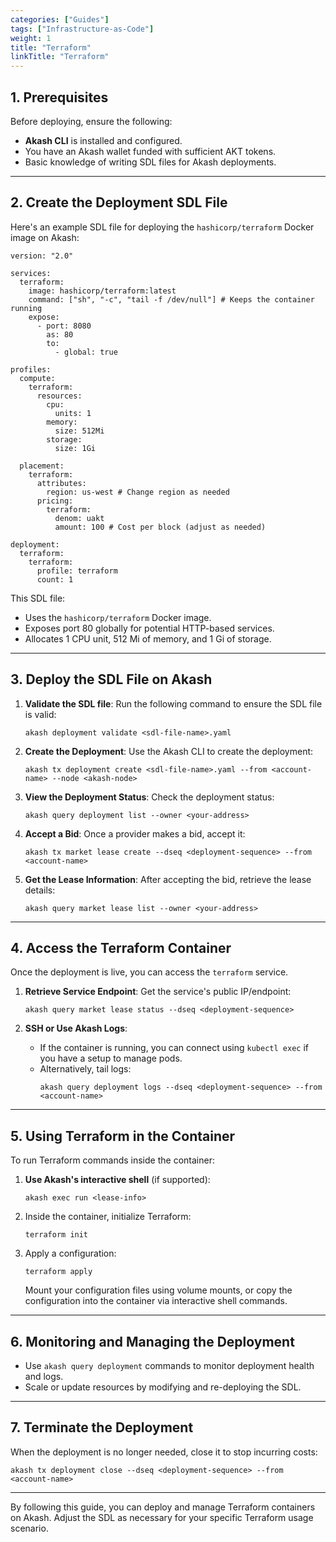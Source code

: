 ```yaml
---
categories: ["Guides"]
tags: ["Infrastructure-as-Code"]
weight: 1
title: "Terraform"
linkTitle: "Terraform"
---
```


## **1. Prerequisites**
Before deploying, ensure the following:
- **Akash CLI** is installed and configured.
- You have an Akash wallet funded with sufficient AKT tokens.
- Basic knowledge of writing SDL files for Akash deployments.

---

## **2. Create the Deployment SDL File**
Here's an example SDL file for deploying the `hashicorp/terraform` Docker image on Akash:

```
version: "2.0"

services:
  terraform:
    image: hashicorp/terraform:latest
    command: ["sh", "-c", "tail -f /dev/null"] # Keeps the container running
    expose:
      - port: 8080
        as: 80
        to:
          - global: true

profiles:
  compute:
    terraform:
      resources:
        cpu:
          units: 1
        memory:
          size: 512Mi
        storage:
          size: 1Gi

  placement:
    terraform:
      attributes:
        region: us-west # Change region as needed
      pricing:
        terraform:
          denom: uakt
          amount: 100 # Cost per block (adjust as needed)

deployment:
  terraform:
    terraform:
      profile: terraform
      count: 1
```

This SDL file:
- Uses the `hashicorp/terraform` Docker image.
- Exposes port 80 globally for potential HTTP-based services.
- Allocates 1 CPU unit, 512 Mi of memory, and 1 Gi of storage.

---

## **3. Deploy the SDL File on Akash**
1. **Validate the SDL file**:
   Run the following command to ensure the SDL file is valid:
   ```
   akash deployment validate <sdl-file-name>.yaml
   ```

2. **Create the Deployment**:
   Use the Akash CLI to create the deployment:
   ```
   akash tx deployment create <sdl-file-name>.yaml --from <account-name> --node <akash-node>
   ```

3. **View the Deployment Status**:
   Check the deployment status:
   ```
   akash query deployment list --owner <your-address>
   ```

4. **Accept a Bid**:
   Once a provider makes a bid, accept it:
   ```
   akash tx market lease create --dseq <deployment-sequence> --from <account-name>
   ```

5. **Get the Lease Information**:
   After accepting the bid, retrieve the lease details:
   ```
   akash query market lease list --owner <your-address>
   ```

---

## **4. Access the Terraform Container**
Once the deployment is live, you can access the `terraform` service.

1. **Retrieve Service Endpoint**:
   Get the service's public IP/endpoint:
   ```
   akash query market lease status --dseq <deployment-sequence>
   ```

2. **SSH or Use Akash Logs**:
   - If the container is running, you can connect using `kubectl exec` if you have a setup to manage pods.
   - Alternatively, tail logs:
     ```
     akash query deployment logs --dseq <deployment-sequence> --from <account-name>
     ```

---

## **5. Using Terraform in the Container**
To run Terraform commands inside the container:
1. **Use Akash's interactive shell** (if supported):
   ```
   akash exec run <lease-info>
   ```
2. Inside the container, initialize Terraform:
   ```
   terraform init
   ```
3. Apply a configuration:
   ```
   terraform apply
   ```
   Mount your configuration files using volume mounts, or copy the configuration into the container via interactive shell commands.

---

## **6. Monitoring and Managing the Deployment**
- Use `akash query deployment` commands to monitor deployment health and logs.
- Scale or update resources by modifying and re-deploying the SDL.

---

## **7. Terminate the Deployment**
When the deployment is no longer needed, close it to stop incurring costs:
```
akash tx deployment close --dseq <deployment-sequence> --from <account-name>
```

---

By following this guide, you can deploy and manage Terraform containers on Akash. Adjust the SDL as necessary for your specific Terraform usage scenario.